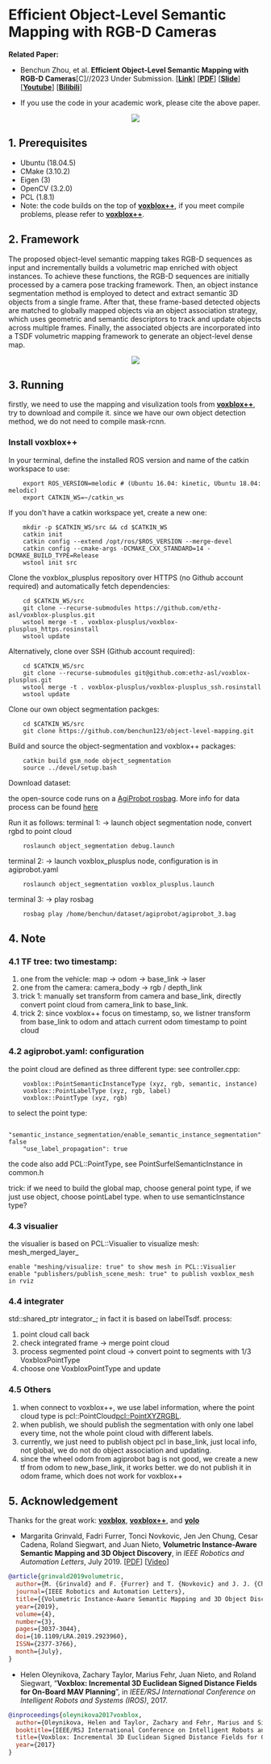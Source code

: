 # Efficient Object-Level Semantic Mapping with RGB-D Cameras

**Related Paper:**  

+ Benchun Zhou, et al. **Efficient Object-Level Semantic Mapping with RGB-D Cameras**[C]//2023 Under Submission. [[**Link**]()] [[**PDF**](./README_Picture/2023_Autonomous_Robots_Publication.pdf)] [[**Slide**](./README_Picture/2023_Autonomous_Robots_Slide.pdf)] [[**Youtube**](https://youtu.be/e10FkwQ8WiA)] [[**Bilibili**](https://www.bilibili.com/video/BV1dg4y1s7Nh)]

+ If you use the code in your academic work, please cite the above paper. 

<div align=center><img src="./README_Picture/Fig_11_Agiprobot_Temp.png"/></div>

## 1. Prerequisites 
* Ubuntu (18.04.5)
* CMake (3.10.2)
* Eigen (3)
* OpenCV (3.2.0)
* PCL (1.8.1)
* Note: the code builds on the top of [**voxblox++**](https://github.com/ethz-asl/voxblox-plusplus), if you meet compile problems, please refer to [**voxblox++**](https://github.com/ethz-asl/voxblox-plusplus).

## 2. Framework
The proposed object-level semantic mapping takes RGB-D sequences as input and incrementally builds a volumetric map enriched with object instances. To achieve these functions, the RGB-D sequences are initially processed by a camera pose tracking framework. Then, an object instance segmentation method is employed to detect and extract semantic 3D objects from a single frame. After that, these frame-based detected objects are matched to globally mapped objects via an object association strategy, which uses geometric and semantic descriptors to track and update objects across multiple frames. Finally, the associated objects are incorporated into a TSDF volumetric mapping framework to generate an object-level dense map.

<div align=center><img src="./README_Picture/Fig_1_Framework.png"/></div>

## 3. Running
firstly, we need to use the mapping and visulization tools from [**voxblox++**](https://github.com/ethz-asl/voxblox-plusplus), try to download and compile it. since we have our own object detection method, we do not need to compile mask-rcnn. 

### Install voxblox++
In your terminal, define the installed ROS version and name of the catkin workspace to use:
```
    export ROS_VERSION=melodic # (Ubuntu 16.04: kinetic, Ubuntu 18.04: melodic)
    export CATKIN_WS=~/catkin_ws
```
If you don't have a catkin workspace yet, create a new one:
```
    mkdir -p $CATKIN_WS/src && cd $CATKIN_WS
    catkin init
    catkin config --extend /opt/ros/$ROS_VERSION --merge-devel 
    catkin config --cmake-args -DCMAKE_CXX_STANDARD=14 -DCMAKE_BUILD_TYPE=Release
    wstool init src
```
Clone the voxblox_plusplus repository over HTTPS (no Github account required) and automatically fetch dependencies:
```
    cd $CATKIN_WS/src
    git clone --recurse-submodules https://github.com/ethz-asl/voxblox-plusplus.git
    wstool merge -t . voxblox-plusplus/voxblox-plusplus_https.rosinstall
    wstool update
```
Alternatively, clone over SSH (Github account required):
```
    cd $CATKIN_WS/src
    git clone --recurse-submodules git@github.com:ethz-asl/voxblox-plusplus.git
    wstool merge -t . voxblox-plusplus/voxblox-plusplus_ssh.rosinstall
    wstool update
```
Clone our own object segmentation packges:
```
    cd $CATKIN_WS/src
    git clone https://github.com/benchun123/object-level-mapping.git
```
Build and source the object-segmentation and voxblox++ packages:
```
    catkin build gsm_node object_segmentation
    source ../devel/setup.bash
```
Download dataset: 

the open-source code runs on a [AgiProbot rosbag](https://bwsyncandshare.kit.edu/s/6bpEasr5wj29RAA). More info for data process can be found [here](https://bwsyncandshare.kit.edu/s/4fsZmNnEAPL8FKH)

Run it as follows:
terminal 1: -> launch object segmentation node, convert rgbd to point cloud
```
    roslaunch object_segmentation debug.launch 
```
terminal 2: -> launch voxblox_plusplus node, configuration is in agiprobot.yaml
```
    roslaunch object_segmentation voxblox_plusplus.launch 
```
terminal 3: -> play rosbag
```
    rosbag play /home/benchun/dataset/agiprobot/agiprobot_3.bag 
```

## 4. Note 
### 4.1 TF tree: two timestamp: 
1) one from the vehicle: map -> odom -> base_link -> laser
2) one from the camera: camera_body -> rgb / depth_link
3) trick 1: manually set transform from camera and base_link, directly convert point cloud from camera_link to base_link.
4) trick 2: since voxblox++ focus on timestamp, so, we listner transform from base_link to odom and attach current odom timestamp to point cloud 


### 4.2 agiprobot.yaml: configuration
the point cloud are defined as three different type: 
see controller.cpp: 
```
    voxblox::PointSemanticInstanceType (xyz, rgb, semantic, instance)
    voxblox::PointLabelType (xyz, rgb, label)
    voxblox::PointType (xyz, rgb)
```
to select the point type:
```
    "semantic_instance_segmentation/enable_semantic_instance_segmentation": false
    "use_label_propagation": true
```
the code also add PCL::PointType, see PointSurfelSemanticInstance in common.h

trick: if we need to build the global map, choose general point type, if we just use object, choose pointLabel type. when to use semanticInstance type?


### 4.3 visualier
the visualier is based on PCL::Visualier to visualize mesh: mesh_merged_layer_
```
enable "meshing/visualize: true" to show mesh in PCL::Visualier
enable "publishers/publish_scene_mesh: true" to publish voxblox_mesh in rviz
```

### 4.4 integrater
std::shared_ptr<LabelTsdfIntegrator> integrator_;
in fact it is based on labelTsdf. 
process: 
1) point cloud call back
2) check integrated frame -> merge point cloud
3) process segmented point cloud -> convert point to segments with 1/3 VoxbloxPointType 
4) choose one VoxbloxPointType and update

### 4.5 Others
1) when connect to voxblox++, we use label information, where the point cloud type is pcl::PointCloud<pcl::PointXYZRGBL>. 
2) when publish, we should publish the segmentation with only one label every time, not the whole point cloud with different labels. 
3) currently, we just need to publish object pcl in base_link, just local info, not global, we do not do object association and updating. 
4) since the wheel odom from agiprobot bag is not good, we create a new tf from odom to new_base_link, it works better. we do not publish it in odom frame, which does not work for voxblox++


## 5. Acknowledgement 

Thanks for the great work:  [**voxblox**](https://github.com/ethz-asl/voxblox.git), [**voxblox++**](https://github.com/ethz-asl/voxblox-plusplus.git), and [**yolo**](https://github.com/leggedrobotics/darknet_ros.git)

+ Margarita Grinvald, Fadri Furrer, Tonci Novkovic, Jen Jen Chung, Cesar Cadena, Roland Siegwart, and Juan Nieto, **Volumetric Instance-Aware Semantic Mapping and 3D Object Discovery**, in _IEEE Robotics and Automation Letters_, July 2019. [[PDF](https://arxiv.org/abs/1903.00268)] [[Video](https://www.youtube.com/watch?v=Jvl42VJmYxg)]

```bibtex
@article{grinvald2019volumetric,
  author={M. {Grinvald} and F. {Furrer} and T. {Novkovic} and J. J. {Chung} and C. {Cadena} and R. {Siegwart} and J. {Nieto}},
  journal={IEEE Robotics and Automation Letters},
  title={{Volumetric Instance-Aware Semantic Mapping and 3D Object Discovery}},
  year={2019},
  volume={4},
  number={3},
  pages={3037-3044},
  doi={10.1109/LRA.2019.2923960},
  ISSN={2377-3766},
  month={July},
}
```
+ Helen Oleynikova, Zachary Taylor, Marius Fehr, Juan Nieto, and Roland Siegwart, “**Voxblox: Incremental 3D Euclidean Signed Distance Fields for On-Board MAV Planning**”, in *IEEE/RSJ International Conference on Intelligent Robots and Systems (IROS)*, 2017.

```bibtex
@inproceedings{oleynikova2017voxblox,
  author={Oleynikova, Helen and Taylor, Zachary and Fehr, Marius and Siegwart, Roland and  Nieto, Juan},
  booktitle={IEEE/RSJ International Conference on Intelligent Robots and Systems (IROS)},
  title={Voxblox: Incremental 3D Euclidean Signed Distance Fields for On-Board MAV Planning},
  year={2017}
}
```
